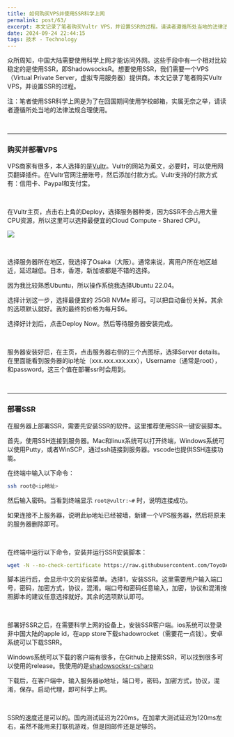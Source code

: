 ```yaml
---
title: 如何购买VPS并使用SSR科学上网
permalink: post/63/
excerpt: 本文记录了笔者购买Vultr VPS，并设置SSR的过程。请读者遵循所处当地的法律法规合理使用。
date: 2024-09-24 22:44:15
tags: 技术 - Technology
---
```


众所周知，中国大陆需要使用科学上网才能访问外网。这些手段中有一个相对比较稳定的是使用SSR，即ShadowsocksR。想要使用SSR，我们需要一个VPS（Virtual Private Server，虚拟专用服务器）提供商。本文记录了笔者购买Vultr VPS，并设置SSR的过程。

注：笔者使用SSR科学上网是为了在回国期间使用学校邮箱，实属无奈之举，请读者遵循所处当地的法律法规合理使用。

<br>

---

### 购买并部署VPS

VPS商家有很多，本人选择的是[Vultr](https://www.vultr.com/)。Vultr的网站为英文，必要时，可以使用网页翻译插件。在Vultr官网注册账号，然后添加付款方式。Vultr支持的付款方式有：信用卡、Paypal和支付宝。

<br>

在Vultr主页，点击右上角的Deploy，选择服务器种类，因为SSR不会占用大量CPU资源，所以这里可以选择最便宜的Cloud Compute - Shared CPU。

![](1.png)

<br>

选择服务器所在地区，我选择了Osaka（大阪）。通常来说，离用户所在地区越近，延迟越低。日本，香港，新加坡都是不错的选择。

因为我比较熟悉Ubuntu，所以操作系统我选择Ubuntu 22.04。

选择计划这一步，选择最便宜的 25GB NVMe 即可。可以把自动备份关掉。其余的选项默认就好。我的最终的价格为每月$6。

选择好计划后，点击Deploy Now。然后等待服务器安装完成。

<br>

服务器安装好后，在主页，点击服务器右侧的三个点图标，选择Server details。在里面能看到服务器的ip地址（xxx.xxx.xxx.xxx），Username（通常是root），和password。这三个值在部署ssr时会用到。

<br>

---

### 部署SSR

在服务器上部署SSR，需要先安装SSR的软件。这里推荐使用SSR一键安装脚本。

首先，使用SSH连接到服务器。Mac和linux系统可以打开终端，Windows系统可以使用Putty，或者WinSCP，通过ssh链接到服务器。vscode也提供SSH连接功能。

在终端中输入以下命令：

```bash
ssh root@<ip地址>
```

然后输入密码。当看到终端显示 `root@vultr:~#` 时，说明连接成功。

如果连接不上服务器，说明此ip地址已经被墙，新建一个VPS服务器，然后将原来的服务器删除即可。

<br>

在终端中运行以下命令，安装并运行SSR安装脚本：

```bash
wget -N --no-check-certificate https://raw.githubusercontent.com/ToyoDAdoubi/doubi/master/ssr.sh && chmod +x ssr.sh && bash ssr.sh
```

脚本运行后，会显示中文的安装菜单。选择1，安装SSR。这里需要用户输入端口号，密码，加密方式，协议，混淆。端口号和密码任意输入，加密，协议和混淆按照脚本的建议任意选择就好。其余的选项默认即可。

<br>

部署好SSR之后，在需要科学上网的设备上，安装SSR客户端。ios系统可以登录非中国大陆的apple id，在app store下载shadowrocket（需要花一点钱）。安卓系统可以下载SSRR。

Windows系统可以下载的客户端有很多，在Github上搜索SSR，可以找到很多可以使用的release。我使用的是[shadowsocksr-csharp](https://github.com/shadowsocksr-rm/shadowsocksr-csharp/releases/tag/4.7.0.1)

下载后，在客户端中，输入服务器ip地址，端口号，密码，加密方式，协议，混淆，保存。启动代理，即可科学上网。

<br>

SSR的速度还是可以的。国内测试延迟为220ms，在加拿大测试延迟为120ms左右，虽然不能用来打联机游戏，但是回邮件还是足够的。